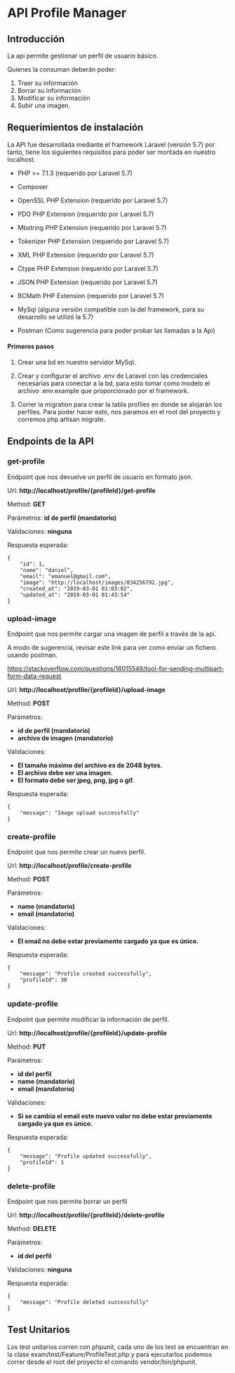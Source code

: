# API Profile Manager

## Introducción

La api permite gestionar un perfil de usuario básico.

Quienes la consuman deberán poder:
1. Traer su información
2. Borrar su información
3. Modificar su información
4. Subir una imagen.

## Requerimientos de instalación

La API fue desarrollada mediante el framework Laravel (versión 5.7) 
por tanto, tiene los siguientes requisitos para poder ser montada en 
nuestro localhost.

- PHP >= 7.1.3 (requerido por Laravel 5.7)

- Composer

- OpenSSL PHP Extension (requerido por Laravel 5.7)

- PDO PHP Extension (requerido por Laravel 5.7)

- Mbstring PHP Extension (requerido por Laravel 5.7)

- Tokenizer PHP Extension (requerido por Laravel 5.7)

- XML PHP Extension (requerido por Laravel 5.7)

- Ctype PHP Extension (requerido por Laravel 5.7)

- JSON PHP Extension (requerido por Laravel 5.7)

- BCMath PHP Extension (requerido por Laravel 5.7)

- MySql (alguna versión compatible con la del framework, 
para su desarrollo se utilizó la 5.7)

- Postman (Como sugerencia para poder probar las llamadas a la Api)

#### Primeros pasos
1. Crear una bd en nuestro servidor MySql.

2. Crear y configurar el archivo .env de Laravel con las 
credenciales necesarias para conectar a la bd, para esto
 tomar como modelo el archivo .env.example que 
 proporcionado por el framework.
 
3. Correr la migration para crear la tabla profiles en donde se alojarán
 los perfiles. Para poder hacer esto, nos paramos en el root del proyecto
  y corremos php artisan migrate.
  
## Endpoints de la API

### get-profile
Endpoint que nos devuelve un perfil de usuario en formato json.

Url: **http://localhost/profile/{profileId}/get-profile**

Method: **GET**

Parámetros: **id de perfil (mandatorio)**

Validaciones: **ninguna**

Respuesta esperada: 

    {
        "id": 1,
        "name": "daniel",
        "email": "emanuel@gmail.com",
        "image": "http://localhost/images/834256792.jpg",
        "created_at": "2019-03-01 01:03:02",
        "updated_at": "2019-03-01 01:43:54"
    }
    
### upload-image
Endpoint que nos permite cargar una imagen de perfil a través de la api.

A modo de sugerencia, revisar este link para ver como enviar un fichero 
usando postman.

https://stackoverflow.com/questions/16015548/tool-for-sending-multipart-form-data-request

Url: **http://localhost/profile/{profileId}/upload-image**

Method: **POST**

Parámetros: 
- **id de perfil (mandatorio)**
- **archivo de imagen (mandatorio)**

Validaciones: 
- **El tamaño máximo del archivo es de 2048 bytes.**
- **El archivo debe ser una imagen.**
- **El formato debe ser jpeg, png, jpg o gif.**

Respuesta esperada:

    {
        "message": "Image upload successfully"
    }
    
### create-profile
Endpoint que nos permite crear un nuevo perfil.

Url: **http://localhost/profile/create-profile**

Method: **POST**

Parámetros:
- **name (mandatorio)**
- **email (mandatorio)**

Validaciones:
- **El email no debe estar previamente cargado ya que es único.**

Respuesta esperada:

    {
        "message": "Profile created successfully",
        "profileId": 30
    }
    
### update-profile
Endpoint que permite modificar la información de perfil.

Url: **http://localhost/profile/{profileId}/update-profile**

Method: **PUT**

Parámetros:
- **id del perfil**
- **name (mandatorio)**
- **email (mandatorio)**

Validaciones:
- **Si se cambia el email este nuevo valor no debe estar previamente 
cargado ya que es único.**

Respuesta esperada:

    {
        "message": "Profile updated successfully",
        "profileId": 1
    }
    
### delete-profile
Endpoint que nos permite borrar un perfil

Url: **http://localhost/profile/{profileId}/delete-profile**

Method: **DELETE**

Parámetros:
- **id del perfil**

Validaciones: **ninguna**

Respuesta esperada:

    {
        "message": "Profile deleted successfully"
    }

## Test Unitarios
Los test unitarios corren con phpunit, cada uno de los test se 
encuentran en la clase exam/test/Feature/ProfileTest.php y para ejecutarlos podemos correr
 desde el root del proyecto el comando vendor/bin/phpunit.